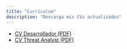 ```yaml
---
title: "Currículum"
description: "Descarga mis CVs actualizados"
---
```


- [CV Desarrollador (PDF)](/pdf/rbnetto-cv-devs.pdf)
- [CV Threat Analyst (PDF)](/pdf/rbnetto-cv-ta.pdf)